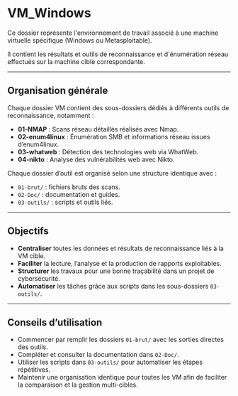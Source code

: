 # VM_Windows

Ce dossier représente l'environnement de travail associé à une machine virtuelle spécifique (Windows ou Metasploitable). 

Il contient les résultats et outils de reconnaissance et d'énumération réseau effectués sur la machine cible correspondante.

---

## Organisation générale

Chaque dossier VM contient des sous-dossiers dédiés à différents outils de reconnaissance, notamment :

- **01-NMAP** : Scans réseau détaillés réalisés avec Nmap.
- **02-enum4linux** : Énumération SMB et informations réseau issues d’enum4linux.
- **03-whatweb** : Détection des technologies web via WhatWeb.
- **04-nikto** : Analyse des vulnérabilités web avec Nikto.

Chaque dossier d’outil est organisé selon une structure identique avec :

- `01-brut/` : fichiers bruts des scans.
- `02-Doc/` : documentation et guides.
- `03-outils/` : scripts et outils liés.

---

## Objectifs

- **Centraliser** toutes les données et résultats de reconnaissance liés à la VM cible.
- **Faciliter** la lecture, l’analyse et la production de rapports exploitables.
- **Structurer** les travaux pour une bonne traçabilité dans un projet de cybersécurité.
- **Automatiser** les tâches grâce aux scripts dans les sous-dossiers `03-outils/`.

---

## Conseils d’utilisation

- Commencer par remplir les dossiers `01-brut/` avec les sorties directes des outils.
- Compléter et consulter la documentation dans `02-Doc/`.
- Utiliser les scripts dans `03-outils/` pour automatiser les étapes répétitives.
- Maintenir une organisation identique pour toutes les VM afin de faciliter la comparaison et la gestion multi-cibles.